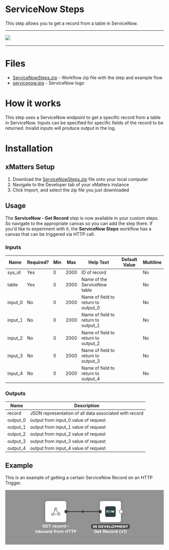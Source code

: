 # ServiceNow Steps

This step allows you to get a record from a table in ServiceNow.

---------

<kbd>
  <img src="https://github.com/xmatters/xMatters-Labs/raw/master/media/disclaimer.png">
</kbd>

---------

# Files

* [ServiceNowSteps.zip](ServiceNowSteps.zip) - Workflow zip file with the step and example flow
* [servicenow.jpg](/servicenow.jpg) - ServiceNow logo

# How it works
This step uses a ServiceNow endpoint to get a specific record from a table in ServiceNow. Inputs can be specified for specific fields of the record to be returned. Invalid inputs will produce output in the log.


# Installation

## xMatters Setup
1. Download the [ServiceNowSteps.zip](ServiceNowSteps.zip) file onto your local computer
2. Navigate to the Developer tab of your xMatters instance
3. Click Import, and select the zip file you just downloaded


## Usage
The **ServiceNow - Get Record** step is now available in your custom steps. So navigate to the appropriate canvas so you can add the step there. If you'd like to experiment with it, the **ServiceNow Steps** workflow has a canvas that can be triggered via HTTP call. 

### Inputs
| Name  | Required? | Min | Max | Help Text | Default Value | Multiline |
| ----- | ----------| --- | --- | --------- | ------------- | --------- |
| sys_id | Yes | 0 | 2000 | ID of record | | No |
| table | Yes | 0 | 2000 | Name of the ServiceNow table | | No |
| input_0 | No | 0 | 2000 | Name of field to return to output_0 | | No |
| input_1 | No | 0 | 2000 | Name of field to return to output_1 | | No |
| input_2 | No | 0 | 2000 | Name of field to return to output_2 | | No |
| input_3 | No | 0 | 2000 | Name of field to return to output_3 | | No |
| input_4 | No | 0 | 2000 | Name of field to return to output_4 | | No |


### Outputs

| Name | Description |
| ---- | ----------  |
| record | JSON representation of all data associated with record |
| output_0 | output from input_0 value of request |
| output_1 | output from input_1 value of request |
| output_2 | output from input_2 value of request |
| output_3 | output from input_3 value of request |
| output_4 | output from input_4 value of request |


## Example
This is an example of getting a certain ServiceNow Record on an HTTP Trigger.

<kbd>
	<img src="/media/ExampleFlow.png">
</kbd>

